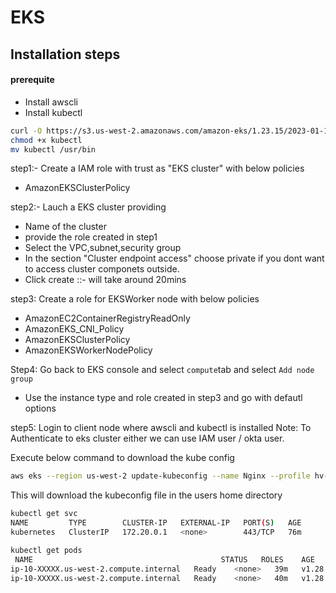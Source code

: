 # EKS

## Installation steps
#### prerequite
- Install awscli
- Install kubectl
```bash
curl -O https://s3.us-west-2.amazonaws.com/amazon-eks/1.23.15/2023-01-11/bin/linux/amd64/kubectl
chmod +x kubectl
mv kubectl /usr/bin
```

step1:- 
Create a IAM role with trust as "EKS cluster" with below policies
- AmazonEKSClusterPolicy

step2:- Lauch a EKS cluster providing 
- Name of the cluster
- provide the role created in step1
- Select the VPC,subnet,security group
- In the section "Cluster endpoint access" choose private if you dont want to access cluster componets outside.
- Click create ::- will take around 20mins

step3: Create a role for EKSWorker node with below policies
- AmazonEC2ContainerRegistryReadOnly
- AmazonEKS_CNI_Policy
- AmazonEKSClusterPolicy
- AmazonEKSWorkerNodePolicy

Step4: Go back to EKS console and select ```compute```tab and select ```Add node group```
- Use the instance type and role created in step3 and go with defautl options


step5: Login to client node where awscli and kubectl is installed 
Note: To Authenticate to eks cluster either we can use IAM user / okta user.

Execute below command to download the kube config
```bash
aws eks --region us-west-2 update-kubeconfig --name Nginx --profile hv-XXXX
```
This will download the kubeconfig file in the users home directory

```bash
kubectl get svc
NAME         TYPE        CLUSTER-IP   EXTERNAL-IP   PORT(S)   AGE
kubernetes   ClusterIP   172.20.0.1   <none>        443/TCP   76m

kubectl get pods
 NAME                                          STATUS   ROLES    AGE   VERSION
ip-10-XXXXX.us-west-2.compute.internal   Ready    <none>   39m   v1.28.3-eks-e71965b
ip-10-XXXXX.us-west-2.compute.internal   Ready    <none>   40m   v1.28.3-eks-e71965b
```
